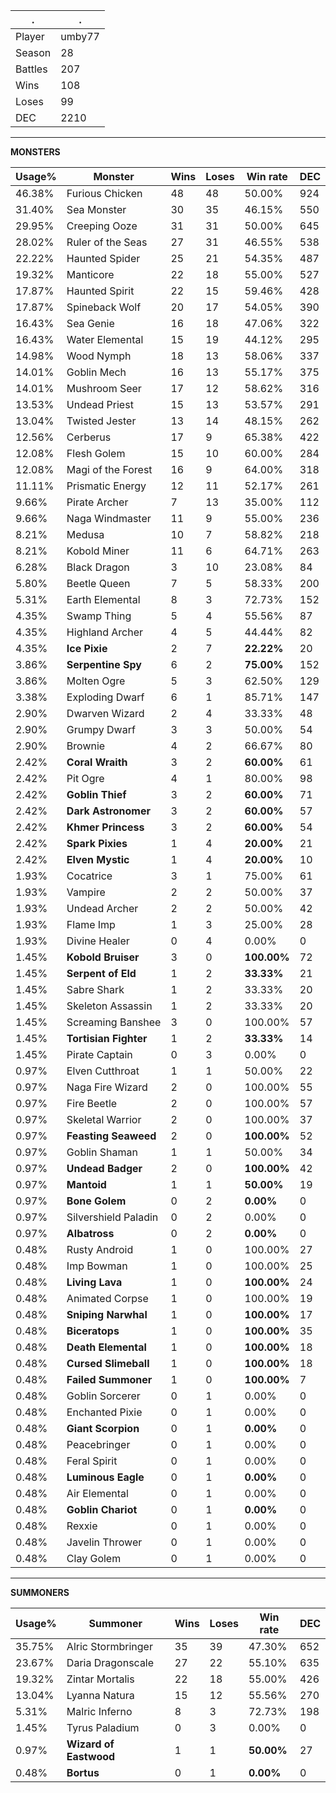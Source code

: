 .|.
|-|-
Player|umby77
Season|28
Battles|207
Wins|108
Loses|99
DEC|2210

---
**MONSTERS**

Usage%|Monster|Wins|Loses|Win rate|DEC|
-|-|-|-|-|-|
46.38%|Furious Chicken|48|48|50.00%|924|
31.40%|Sea Monster|30|35|46.15%|550|
29.95%|Creeping Ooze|31|31|50.00%|645|
28.02%|Ruler of the Seas|27|31|46.55%|538|
22.22%|Haunted Spider|25|21|54.35%|487|
19.32%|Manticore|22|18|55.00%|527|
17.87%|Haunted Spirit|22|15|59.46%|428|
17.87%|Spineback Wolf|20|17|54.05%|390|
16.43%|Sea Genie|16|18|47.06%|322|
16.43%|Water Elemental|15|19|44.12%|295|
14.98%|Wood Nymph|18|13|58.06%|337|
14.01%|Goblin Mech|16|13|55.17%|375|
14.01%|Mushroom Seer|17|12|58.62%|316|
13.53%|Undead Priest|15|13|53.57%|291|
13.04%|Twisted Jester|13|14|48.15%|262|
12.56%|Cerberus|17|9|65.38%|422|
12.08%|Flesh Golem|15|10|60.00%|284|
12.08%|Magi of the Forest|16|9|64.00%|318|
11.11%|Prismatic Energy|12|11|52.17%|261|
9.66%|Pirate Archer|7|13|35.00%|112|
9.66%|Naga Windmaster|11|9|55.00%|236|
8.21%|Medusa|10|7|58.82%|218|
8.21%|Kobold Miner|11|6|64.71%|263|
6.28%|Black Dragon|3|10|23.08%|84|
5.80%|Beetle Queen|7|5|58.33%|200|
5.31%|Earth Elemental|8|3|72.73%|152|
4.35%|Swamp Thing|5|4|55.56%|87|
4.35%|Highland Archer|4|5|44.44%|82|
4.35%|**Ice Pixie**|2|7|**22.22%**|20|
3.86%|**Serpentine Spy**|6|2|**75.00%**|152|
3.86%|Molten Ogre|5|3|62.50%|129|
3.38%|Exploding Dwarf|6|1|85.71%|147|
2.90%|Dwarven Wizard|2|4|33.33%|48|
2.90%|Grumpy Dwarf|3|3|50.00%|54|
2.90%|Brownie|4|2|66.67%|80|
2.42%|**Coral Wraith**|3|2|**60.00%**|61|
2.42%|Pit Ogre|4|1|80.00%|98|
2.42%|**Goblin Thief**|3|2|**60.00%**|71|
2.42%|**Dark Astronomer**|3|2|**60.00%**|57|
2.42%|**Khmer Princess**|3|2|**60.00%**|54|
2.42%|**Spark Pixies**|1|4|**20.00%**|21|
2.42%|**Elven Mystic**|1|4|**20.00%**|10|
1.93%|Cocatrice|3|1|75.00%|61|
1.93%|Vampire|2|2|50.00%|37|
1.93%|Undead Archer|2|2|50.00%|42|
1.93%|Flame Imp|1|3|25.00%|28|
1.93%|Divine Healer|0|4|0.00%|0|
1.45%|**Kobold Bruiser**|3|0|**100.00%**|72|
1.45%|**Serpent of Eld**|1|2|**33.33%**|21|
1.45%|Sabre Shark|1|2|33.33%|20|
1.45%|Skeleton Assassin|1|2|33.33%|20|
1.45%|Screaming Banshee|3|0|100.00%|57|
1.45%|**Tortisian Fighter**|1|2|**33.33%**|14|
1.45%|Pirate Captain|0|3|0.00%|0|
0.97%|Elven Cutthroat|1|1|50.00%|22|
0.97%|Naga Fire Wizard|2|0|100.00%|55|
0.97%|Fire Beetle|2|0|100.00%|57|
0.97%|Skeletal Warrior|2|0|100.00%|37|
0.97%|**Feasting Seaweed**|2|0|**100.00%**|52|
0.97%|Goblin Shaman|1|1|50.00%|34|
0.97%|**Undead Badger**|2|0|**100.00%**|42|
0.97%|**Mantoid**|1|1|**50.00%**|19|
0.97%|**Bone Golem**|0|2|**0.00%**|0|
0.97%|Silvershield Paladin|0|2|0.00%|0|
0.97%|**Albatross**|0|2|**0.00%**|0|
0.48%|Rusty Android|1|0|100.00%|27|
0.48%|Imp Bowman|1|0|100.00%|25|
0.48%|**Living Lava**|1|0|**100.00%**|24|
0.48%|Animated Corpse|1|0|100.00%|19|
0.48%|**Sniping Narwhal**|1|0|**100.00%**|17|
0.48%|**Biceratops**|1|0|**100.00%**|35|
0.48%|**Death Elemental**|1|0|**100.00%**|18|
0.48%|**Cursed Slimeball**|1|0|**100.00%**|18|
0.48%|**Failed Summoner**|1|0|**100.00%**|7|
0.48%|Goblin Sorcerer|0|1|0.00%|0|
0.48%|Enchanted Pixie|0|1|0.00%|0|
0.48%|**Giant Scorpion**|0|1|**0.00%**|0|
0.48%|Peacebringer|0|1|0.00%|0|
0.48%|Feral Spirit|0|1|0.00%|0|
0.48%|**Luminous Eagle**|0|1|**0.00%**|0|
0.48%|Air Elemental|0|1|0.00%|0|
0.48%|**Goblin Chariot**|0|1|**0.00%**|0|
0.48%|Rexxie|0|1|0.00%|0|
0.48%|Javelin Thrower|0|1|0.00%|0|
0.48%|Clay Golem|0|1|0.00%|0|

---
**SUMMONERS**

Usage%|Summoner|Wins|Loses|Win rate|DEC|
-|-|-|-|-|-|
35.75%|Alric Stormbringer|35|39|47.30%|652|
23.67%|Daria Dragonscale|27|22|55.10%|635|
19.32%|Zintar Mortalis|22|18|55.00%|426|
13.04%|Lyanna Natura|15|12|55.56%|270|
5.31%|Malric Inferno|8|3|72.73%|198|
1.45%|Tyrus Paladium|0|3|0.00%|0|
0.97%|**Wizard of Eastwood**|1|1|**50.00%**|27|
0.48%|**Bortus**|0|1|**0.00%**|0|
